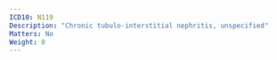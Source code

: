 ```yaml
---
ICD10: N119
Description: "Chronic tubulo-interstitial nephritis, unspecified"
Matters: No
Weight: 0
---
```


